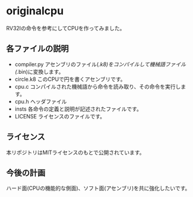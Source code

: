 # originalcpu
RV32Iの命令を参考にしてCPUを作ってみました。

## 各ファイルの説明
- compiler.py
アセンブリのファイル(*.k8)をコンパイルして機械語ファイル(*.bin)に変換します。
- circle.k8
このCPUで円を書くアセンブリです。
- cpu.c
コンパイルされた機械語から命令を読み取り、その命令を実行します。
- cpu.h
ヘッダファイル
- insts
各命令の定義と説明が記述されたファイルです。
- LICENSE
ライセンスのファイルです。

## ライセンス
本リポジトリはMITライセンスのもとで公開されています。

## 今後の計画
ハード面(CPUの機能的な側面)、ソフト面(アセンブリ)を共に強化したいです。